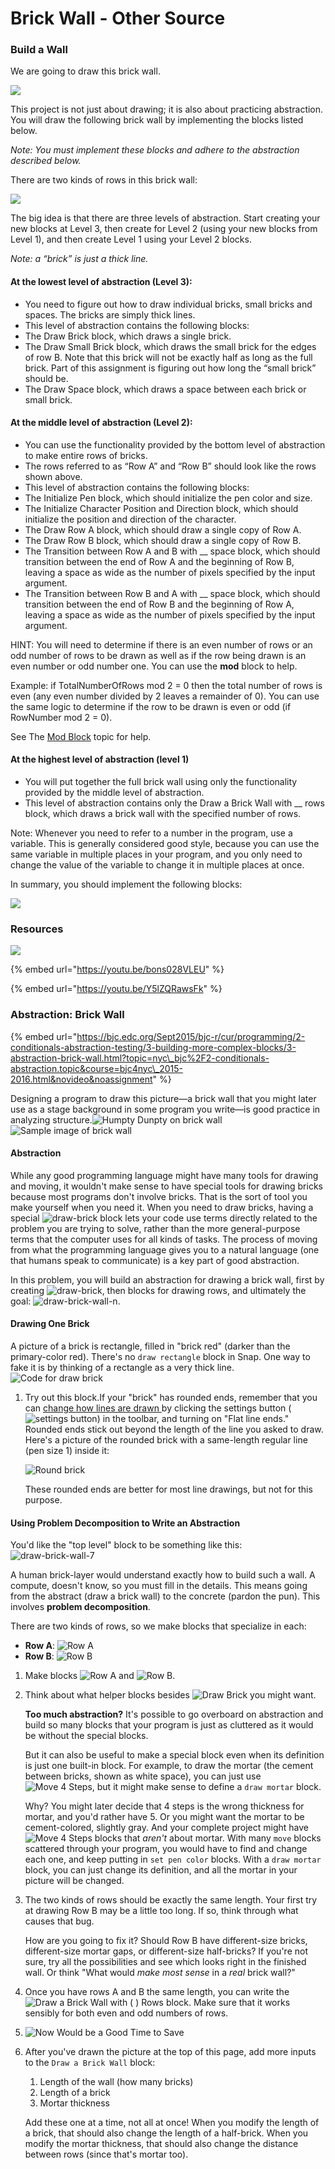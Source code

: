 # Brick Wall - Other Source

### Build a Wall

We are going to draw this brick wall.

![](../../.gitbook/assets/34%20%282%29.png)

This project is not just about drawing; it is also about practicing abstraction. You will draw the following brick wall by implementing the blocks listed below.

_Note: You must implement these blocks and adhere to the abstraction described below._

There are two kinds of rows in this brick wall:

![](../../.gitbook/assets/35%20%281%29.png)

The big idea is that there are three levels of abstraction. Start creating your new blocks at Level 3, then create for Level 2 \(using your new blocks from Level 1\), and then create Level 1 using your Level 2 blocks.

_Note: a “brick” is just a thick line._

#### At the lowest level of abstraction \(Level 3\):

* You need to figure out how to draw individual bricks, small bricks and spaces. The bricks are simply thick lines.
* This level of abstraction contains the following blocks:
* The Draw Brick block, which draws a single brick.
* The Draw Small Brick block, which draws the small brick for the edges of row B. Note that this brick will not be exactly half as long as the full brick. Part of this assignment is figuring out how long the “small brick” should be.
* The Draw Space block, which draws a space between each brick or small brick.

#### At the middle level of abstraction \(Level 2\):

* You can use the functionality provided by the bottom level of abstraction to make entire rows of bricks.
* The rows referred to as “Row A” and “Row B” should look like the rows shown above.
* This level of abstraction contains the following blocks:
* The Initialize Pen block, which should initialize the pen color and size.
* The Initialize Character Position and Direction block, which should initialize the position and direction of the character.
* The Draw Row A block, which should draw a single copy of Row A.
* The Draw Row B block, which should draw a single copy of Row B.
* The Transition between Row A and B with \_\_ space block, which should transition between the end of Row A and the beginning of Row B, leaving a space as wide as the number of pixels specified by the input argument.
* The Transition between Row B and A with \_\_ space block, which should transition between the end of Row B and the beginning of Row A, leaving a space as wide as the number of pixels specified by the input argument.

HINT: You will need to determine if there is an even number of rows or an odd number of rows to be drawn as well as if the row being drawn is an even number or odd number one. You can use the **mod** block to help.

Example: if TotalNumberOfRows mod 2 = 0 then the total number of rows is even \(any even number divided by 2 leaves a remainder of 0\). You can use the same logic to determine if the row to be drawn is even or odd \(if RowNumber mod 2 = 0\).

See The [Mod Block]() topic for help.

#### At the highest level of abstraction \(level 1\)

* You will put together the full brick wall using only the functionality provided by the middle level of abstraction.
* This level of abstraction contains only the Draw a Brick Wall with \_\_ rows block, which draws a brick wall with the specified number of rows.

Note: Whenever you need to refer to a number in the program, use a variable. This is generally considered good style, because you can use the same variable in multiple places in your program, and you only need to change the value of the variable to change it in multiple places at once.

In summary, you should implement the following blocks:

![](../../.gitbook/assets/36.png)

### Resources

![](../../.gitbook/assets/image%20%2882%29.png)

{% embed url="https://youtu.be/bons028VLEU" %}



{% embed url="https://youtu.be/Y5lZQRawsFk" %}



### Abstraction: Brick Wall

{% embed url="https://bjc.edc.org/Sept2015/bjc-r/cur/programming/2-conditionals-abstraction-testing/3-building-more-complex-blocks/3-abstraction-brick-wall.html?topic=nyc\_bjc%2F2-conditionals-abstraction.topic&course=bjc4nyc\_2015-2016.html&novideo&noassignment" %}



Designing a program to draw this picture—a brick wall that you might later use as a stage background in some program you write—is good practice in analyzing structure.![Humpty Dunpty on brick wall](https://bjc.edc.org/Sept2015/bjc-r/img/2-conditionals-abstraction-testing/Humpty_Dumpty_Tenniel.png)![Sample image of brick wall](https://bjc.edc.org/Sept2015/bjc-r/img/abstraction/new-brickwall/wall.png)

#### Abstraction

While any good programming language might have many tools for drawing and moving, it wouldn't make sense to have special tools for drawing bricks because most programs don't involve bricks. That is the sort of tool you make yourself when you need it. When you need to draw bricks, having a special ![draw-brick](https://bjc.edc.org/Sept2015/bjc-r/img/abstraction/new-brickwall/draw-brick.png) block lets your code use terms directly related to the problem you are trying to solve, rather than the more general-purpose terms that the computer uses for all kinds of tasks. The process of moving from what the programming language gives you to a natural language \(one that humans speak to communicate\) is a key part of good abstraction.

In this problem, you will build an abstraction for drawing a brick wall, first by creating ![draw-brick](https://bjc.edc.org/Sept2015/bjc-r/img/abstraction/new-brickwall/draw-brick.png), then blocks for drawing rows, and ultimately the goal: ![draw-brick-wall-n](https://bjc.edc.org/Sept2015/bjc-r/img/abstraction/new-brickwall/draw-brick-wall-num.png).

#### Drawing One Brick

A picture of a brick is rectangle, filled in "brick red" \(darker than the primary-color red\). There's no `draw rectangle` block in Snap. One way to fake it is by thinking of a rectangle as a very thick line.![Code for draw brick](https://bjc.edc.org/Sept2015/bjc-r/img/abstraction/new-brickwall/draw-brick-code.png)

1. Try out this block.If your "brick" has rounded ends, remember that you can [change how lines are drawn ](https://bjc.edc.org/Sept2015/bjc-r/cur/programming/2-conditionals-abstraction-testing/3-building-more-complex-blocks/bjc-r/cur/programming/2-conditionals-abstraction-testing/2-script-variables/2-script-variable-projects.html)by clicking the settings button \(![settings button](https://bjc.edc.org/Sept2015/bjc-r/img/sys/settings.png)\) in the toolbar, and turning on "Flat line ends." Rounded ends stick out beyond the length of the line you asked to draw. Here's a picture of the rounded brick with a same-length regular line \(pen size 1\) inside it:

   ![Round brick](https://bjc.edc.org/Sept2015/bjc-r/img/abstraction/new-brickwall/round-brick.png)

   These rounded ends are better for most line drawings, but not for this purpose.

#### Using Problem Decomposition to Write an Abstraction

You'd like the "top level" block to be something like this:![draw-brick-wall-7](https://bjc.edc.org/Sept2015/bjc-r/img/abstraction/new-brickwall/draw-brick-wall-7.png)

A human brick-layer would understand exactly how to build such a wall. A compute, doesn't know, so you must fill in the details. This means going from the abstract \(draw a brick wall\) to the concrete \(pardon the pun\). This involves **problem decomposition**.

There are two kinds of rows, so we make blocks that specialize in each:

* **Row A**: ![Row A](https://bjc.edc.org/Sept2015/bjc-r/img/abstraction/new-brickwall/row-a.png)
* **Row B**: ![Row B](https://bjc.edc.org/Sept2015/bjc-r/img/abstraction/new-brickwall/row-b.png)

1. Make blocks ![Row A](https://bjc.edc.org/Sept2015/bjc-r/img/abstraction/new-brickwall/rowa-block.png) and ![Row B](https://bjc.edc.org/Sept2015/bjc-r/img/abstraction/new-brickwall/rowb-block.png).
2. Think about what helper blocks besides ![Draw Brick](https://bjc.edc.org/Sept2015/bjc-r/img/abstraction/new-brickwall/draw-brick.png) you might want.

   **Too much abstraction?** It's possible to go overboard on abstraction and build so many blocks that your program is just as cluttered as it would be without the special blocks.

   But it can also be useful to make a special block even when its definition is just one built-in block. For example, to draw the mortar \(the cement between bricks, shown as white space\), you can just use ![Move 4 Steps](https://bjc.edc.org/Sept2015/bjc-r/img/abstraction/new-brickwall/move4.png), but it might make sense to define a `draw mortar` block.

   Why? You might later decide that 4 steps is the wrong thickness for mortar, and you'd rather have 5. Or you might want the mortar to be cement-colored, slightly gray. And your complete project might have ![Move 4 Steps](https://bjc.edc.org/Sept2015/bjc-r/img/abstraction/new-brickwall/move4.png) blocks that _aren't_ about mortar. With many `move` blocks scattered through your program, you would have to find and change each one, and keep putting in `set pen color` blocks. With a `draw mortar` block, you can just change its definition, and all the mortar in your picture will be changed.

3. The two kinds of rows should be exactly the same length. Your first try at drawing Row B may be a little too long. If so, think through what causes that bug.

   How are you going to fix it? Should Row B have different-size bricks, different-size mortar gaps, or different-size half-bricks? If you're not sure, try all the possibilities and see which looks right in the finished wall. Or think "What would _make most sense_ in a _real_ brick wall?"

4. Once you have rows A and B the same length, you can write the ![Draw a Brick Wall with \( \) Rows](https://bjc.edc.org/Sept2015/bjc-r/img/abstraction/new-brickwall/draw-brick-wall-num.png) block. Make sure that it works sensibly for both even and odd numbers of rows.

 

1. ![Now Would be a Good Time to Save](https://bjc.edc.org/Sept2015/bjc-r/img/icons/save-now.png)
2. After you've drawn the picture at the top of this page, add more inputs to the `Draw a Brick Wall` block:

   1. Length of the wall \(how many bricks\)
   2. Length of a brick
   3. Mortar thickness

   Add these one at a time, not all at once! When you modify the length of a brick, that should also change the length of a half-brick. When you modify the mortar thickness, that should also change the distance between rows \(since that's mortar too\).

